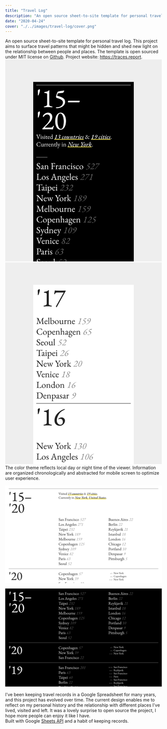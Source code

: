 ```yaml
---
title: "Travel Log"
description: "An open source sheet-to-site template for personal travel log"
date: "2020-04-24"
cover: "./../images/travel-log/cover.png"
---
```


<div class="text">An open source sheet-to-site template for personal travel log. This project aims to surface travel patterns that might be hidden and shed new light on the relationship between people and places. The template is open sourced under MIT license on <a href="https://github.com/yuinchien/traces.report" target="_blank">Github</a>. Project website: <a href="https://traces.report" target="_blank">https://traces.report</a>.</div>

<div class="row two">
  <img src="./../images/travel-log/200.png" />
  <img src="./../images/travel-log/201.png" />
</div>

<div class="text">The color theme reflects local day or night time of the viewer. Information are organized chronologically and abstracted for mobile screen to optimize user experience.</div>

![Travel Log](./../images/travel-log/101.png)

![Travel Log](./../images/travel-log/100.png)

<div class="text">I've been keeping travel records in a Google Spreadsheet for many years, and this project has evolved over time. The current design enables me to reflect on my personal history and the relationship with different places I've lived, visited and left. It was a lovely surprise to open source the project, I hope more people can enjoy it like I have.</div>

<div class="text">Built with Google <a href="https://developers.google.com/sheets/api" target="_blank">Sheets API</a> and a habit of keeping records.</div>
